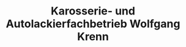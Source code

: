 ---
title: "Karosserie- und Autolackierfachbetrieb Wolfgang Krenn"
url: /kusterdingen/karosserie-und-autolackierfachbetrieb-wolfgang-krenn/
shop: Autowerkstatt
---